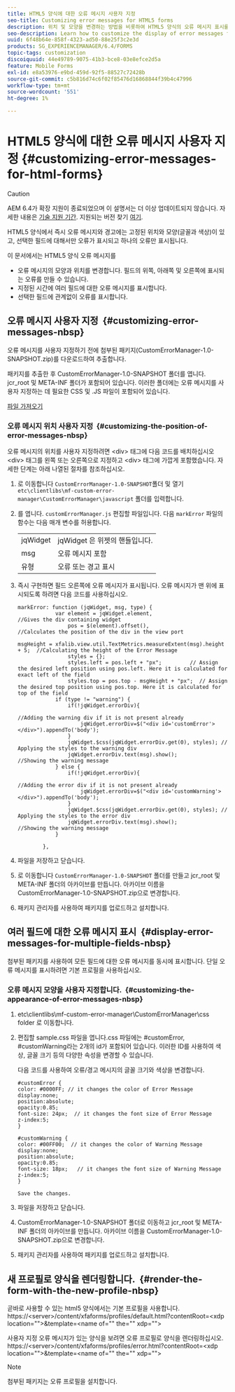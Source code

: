 ```yaml
---
title: HTML5 양식에 대한 오류 메시지 사용자 지정
seo-title: Customizing error messages for HTML5 forms
description: 위치 및 모양을 변경하는 방법을 비롯하여 HTML5 양식의 오류 메시지 표시를 사용자 지정하는 방법을 알아봅니다.
seo-description: Learn how to customize the display of error messages for HTML5 forms including how to change their position and appearance.
uuid: 6f48b64e-858f-4323-ad50-88e25f3c2e3d
products: SG_EXPERIENCEMANAGER/6.4/FORMS
topic-tags: customization
discoiquuid: 44e49789-9075-41b3-bce8-03e8efce2d5a
feature: Mobile Forms
exl-id: e8a53976-e9bd-459d-92f5-88527c72428b
source-git-commit: c5b816d74c6f02f85476d16868844f39b4c47996
workflow-type: tm+mt
source-wordcount: '551'
ht-degree: 1%

---
```


# HTML5 양식에 대한 오류 메시지 사용자 지정 {#customizing-error-messages-for-html-forms}

>[!CAUTION]
>
>AEM 6.4가 확장 지원이 종료되었으며 이 설명서는 더 이상 업데이트되지 않습니다. 자세한 내용은 [기술 지원 기간](https://helpx.adobe.com/kr/support/programs/eol-matrix.html). 지원되는 버전 찾기 [여기](https://experienceleague.adobe.com/docs/).

HTML5 양식에서 즉시 오류 메시지와 경고에는 고정된 위치와 모양(글꼴과 색상)이 있고, 선택한 필드에 대해서만 오류가 표시되고 하나의 오류만 표시됩니다.

이 문서에서는 HTML5 양식 오류 메시지를

* 오류 메시지의 모양과 위치를 변경합니다. 필드의 위쪽, 아래쪽 및 오른쪽에 표시되는 오류를 만들 수 있습니다.
* 지정된 시간에 여러 필드에 대한 오류 메시지를 표시합니다.
* 선택한 필드에 관계없이 오류를 표시합니다.

## 오류 메시지 사용자 지정  {#customizing-error-messages-nbsp}

오류 메시지를 사용자 지정하기 전에 첨부된 패키지(CustomErrorManager-1.0-SNAPSHOT.zip)를 다운로드하여 추출합니다.

패키지를 추출한 후 CustomErrorManager-1.0-SNAPSHOT 폴더를 엽니다. jcr_root 및 META-INF 폴더가 포함되어 있습니다. 이러한 폴더에는 오류 메시지를 사용자 지정하는 데 필요한 CSS 및 .JS 파일이 포함되어 있습니다.

[파일 가져오기](assets/customerrormanager-1.0-snapshot.zip)

### 오류 메시지 위치 사용자 지정  {#customizing-the-position-of-error-messages-nbsp}

오류 메시지의 위치를 사용자 지정하려면 &lt;div> 태그에 다음 코드를 배치하십시오 &lt;div> 태그를 왼쪽 또는 오른쪽으로 지정하고 &lt;div> 태그에 가깝게 포함했습니다. 자세한 단계는 아래 나열된 절차를 참조하십시오.

1. 로 이동합니다 `CustomErrorManager-1.0-SNAPSHOT`폴더 및 열기 `etc\clientlibs\mf-custom-error-manager\CustomErrorManager\javascript` 폴더를 입력합니다.
1. 를 엽니다. `customErrorManager.js` 편집할 파일입니다. 다음 `markError` 파일의 함수는 다음 매개 변수를 허용합니다.

   |  |  |
   |---|---|
   | jqWidget | jqWidget 은 위젯의 핸들입니다. |
   | msg | 오류 메시지 포함 |
   | 유형 | 오류 또는 경고 표시 |

1. 즉시 구현하면 필드 오른쪽에 오류 메시지가 표시됩니다. 오류 메시지가 맨 위에 표시되도록 하려면 다음 코드를 사용하십시오.

   ```
   markError: function (jqWidget, msg, type) {
               var element = jqWidget.element,                                //Gives the div containing widget
                   pos = $(element).offset(),                          //Calculates the position of the div in the view port
                                                                   msgHeight = xfalib.view.util.TextMetrics.measureExtent(msg).height + 5;  //Calculating the height of the Error Message
                   styles = {};
                   styles.left = pos.left + "px";         // Assign the desired left position using pos.left. Here it is calculated for exact left of the field 
                   styles.top = pos.top - msgHeight + "px";  // Assign the desired top position using pos.top. Here it is calculated for top of the field 
               if (type != "warning") {
                   if(!jqWidget.errorDiv){
                                                                                   //Adding the warning div if it is not present already
                       jqWidget.errorDiv=$("<div id='customError'></div>").appendTo('body');
                   }
                   jqWidget.$css(jqWidget.errorDiv.get(0), styles); // Applying the styles to the warning div
                   jqWidget.errorDiv.text(msg).show();                     //Showing the warning message
               } else {
                   if(!jqWidget.errorDiv){
                                                                                   //Adding the error div if it is not present already
                       jqWidget.errorDiv=$("<div id='customWarning'></div>").appendTo('body');
                   }
                   jqWidget.$css(jqWidget.errorDiv.get(0), styles); // Applying the styles to the error div
                   jqWidget.errorDiv.text(msg).show();                     //Showing the warning message
               }
   
           },
   ```

1. 파일을 저장하고 닫습니다.
1. 로 이동합니다 `CustomErrorManager-1.0-SNAPSHOT` 폴더를 만들고 jcr_root 및 META-INF 폴더의 아카이브를 만듭니다. 아카이브 이름을 CustomErrorManager-1.0-SNAPSHOT.zip으로 변경합니다.
1. 패키지 관리자를 사용하여 패키지를 업로드하고 설치합니다.

## 여러 필드에 대한 오류 메시지 표시  {#display-error-messages-for-multiple-fields-nbsp}

첨부된 패키지를 사용하여 모든 필드에 대한 오류 메시지를 동시에 표시합니다. 단일 오류 메시지를 표시하려면 기본 프로필을 사용하십시오.

### 오류 메시지 모양을 사용자 지정합니다.  {#customizing-the-appearance-of-error-messages-nbsp}

1. etc\clientlibs\mf-custom-error-manager\CustomErrorManager\css folder 로 이동합니다.

1. 편집할 sample.css 파일을 엽니다.css 파일에는 #customError, #customWarning라는 2개의 id가 포함되어 있습니다. 이러한 ID를 사용하여 색상, 글꼴 크기 등의 다양한 속성을 변경할 수 있습니다.

   다음 코드를 사용하여 오류/경고 메시지의 글꼴 크기와 색상을 변경합니다.

   ```
   #customError {
   color: #0000FF; // it changes the color of Error Message
   display:none;
   position:absolute;
   opacity:0.85;
   font-size: 24px;  // it changes the font size of Error Message
   z-index:5;
   }
   
   #customWarning {
   color: #00FF00;  // it changes the color of Warning Message
   display:none;
   position:absolute;
   opacity:0.85;
   font-size: 18px;   // it changes the font size of Warning Message
   z-index:5;
   }
   
   Save the changes.
   ```

1. 파일을 저장하고 닫습니다.
1. CustomErrorManager-1.0-SNAPSHOT 폴더로 이동하고 jcr_root 및 META-INF 폴더의 아카이브를 만듭니다. 아카이브 이름을 CustomErrorManager-1.0-SNAPSHOT.zip으로 변경합니다.
1. 패키지 관리자를 사용하여 패키지를 업로드하고 설치합니다.

## 새 프로필로 양식을 렌더링합니다.  {#render-the-form-with-the-new-profile-nbsp}

곧바로 사용할 수 있는 html5 양식에서는 기본 프로필을 사용합니다. https://&lt;server>/content/xfaforms/profiles/default.html?contentRoot=&lt;xdp location=&quot;&quot;>&amp;template=&lt;name of=&quot;&quot; the=&quot;&quot; xdp=&quot;&quot;>

사용자 지정 오류 메시지가 있는 양식을 보려면 오류 프로필로 양식을 렌더링하십시오. https://&lt;server>/content/xfaforms/profiles/error.html?contentRoot=&lt;xdp location=&quot;&quot;>&amp;template=&lt;name of=&quot;&quot; the=&quot;&quot; xdp=&quot;&quot;>

>[!NOTE]
>
>첨부된 패키지는 오류 프로필을 설치합니다.
